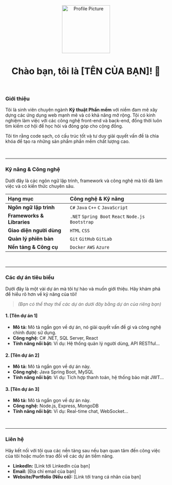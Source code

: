 <div align="center">
  <img src="https://avatars.githubusercontent.com/u/YOUR_GITHUB_ID" width="150" height="150" alt="Profile Picture">
  <h1>Chào bạn, tôi là [TÊN CỦA BẠN]! 👋</h1>
</div>

<br>

### Giới thiệu
Tôi là sinh viên chuyên ngành **Kỹ thuật Phần mềm** với niềm đam mê xây dựng các ứng dụng web mạnh mẽ và có khả năng mở rộng. Tôi có kinh nghiệm làm việc với các công nghệ front-end và back-end, đồng thời luôn tìm kiếm cơ hội để học hỏi và đóng góp cho cộng đồng.

Tôi tin rằng code sạch, có cấu trúc tốt và tư duy giải quyết vấn đề là chìa khóa để tạo ra những sản phẩm phần mềm chất lượng cao.

<br>

---

### Kỹ năng & Công nghệ
Dưới đây là các ngôn ngữ lập trình, framework và công nghệ mà tôi đã làm việc và có kiến thức chuyên sâu.

| Hạng mục | Công nghệ & Kỹ năng |
| :--- | :--- |
| **Ngôn ngữ lập trình** | `C#` `Java` `C++` `C` `JavaScript` |
| **Frameworks & Libraries** | `.NET` `Spring Boot` `React` `Node.js` `Bootstrap` |
| **Giao diện người dùng** | `HTML` `CSS` |
| **Quản lý phiên bản** | `Git` `GitHub` `GitLab` |
| **Nền tảng & Công cụ** | `Docker` `AWS` `Azure` |

<br>

---

### Các dự án tiêu biểu
Dưới đây là một vài dự án mà tôi tự hào và muốn giới thiệu. Hãy khám phá để hiểu rõ hơn về kỹ năng của tôi!

> _(Bạn có thể thay thế các dự án dưới đây bằng dự án của riêng bạn)_

#### 1. [Tên dự án 1]
* **Mô tả:** Mô tả ngắn gọn về dự án, nó giải quyết vấn đề gì và công nghệ chính được sử dụng.
* **Công nghệ:** C# .NET, SQL Server, React
* **Tính năng nổi bật:** Ví dụ: Hệ thống quản lý người dùng, API RESTful...

#### 2. [Tên dự án 2]
* **Mô tả:** Mô tả ngắn gọn về dự án này.
* **Công nghệ:** Java Spring Boot, MySQL
* **Tính năng nổi bật:** Ví dụ: Tích hợp thanh toán, hệ thống bảo mật JWT...

#### 3. [Tên dự án 3]
* **Mô tả:** Mô tả ngắn gọn về dự án này.
* **Công nghệ:** Node.js, Express, MongoDB
* **Tính năng nổi bật:** Ví dụ: Real-time chat, WebSocket...

<br>

---

### Liên hệ
Hãy kết nối với tôi qua các nền tảng sau nếu bạn quan tâm đến công việc của tôi hoặc muốn trao đổi về các dự án tiềm năng.

- **LinkedIn:** [Link tới LinkedIn của bạn]
- **Email:** [Địa chỉ email của bạn]
- **Website/Portfolio (Nếu có):** [Link tới trang cá nhân của bạn]
